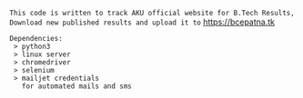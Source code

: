 ```This code is written to track AKU official website for B.Tech Results, Download new published results and upload it to``` https://bcepatna.tk

```
Dependencies:
 > python3
 > linux server
 > chromedriver
 > selenium
 > mailjet credentials 
   for automated mails and sms
 ```
 
